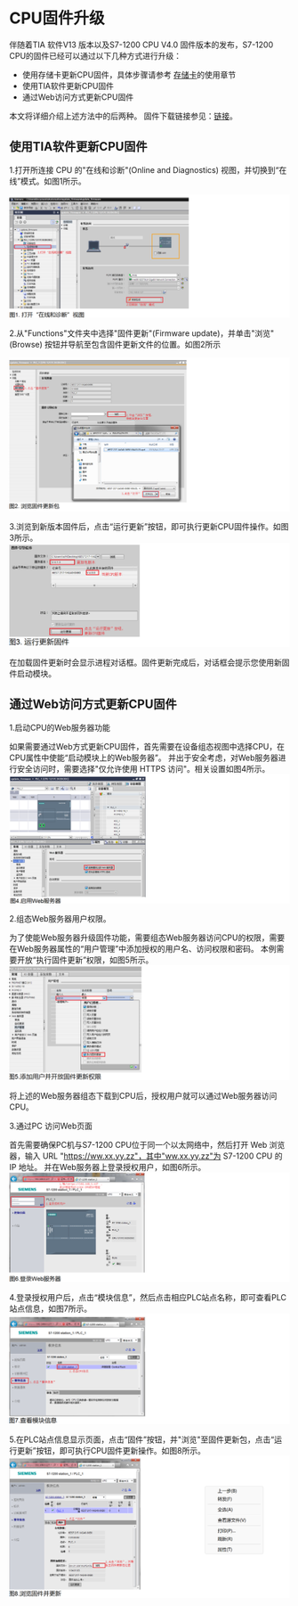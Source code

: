 # CPU固件升级

伴随着TIA 软件V13 版本以及S7-1200 CPU V4.0 固件版本的发布，S7-1200 CPU的固件已经可以通过以下几种方式进行升级：

- 使用存储卡更新CPU固件，具体步骤请参考 [存储卡]()的使用章节
- 使用TIA软件更新CPU固件
- 通过Web访问方式更新CPU固件

本文将详细介绍上述方法中的后两种。
固件下载链接参见：[链接]()。

## 使用TIA软件更新CPU固件

1.打开所连接 CPU 的"在线和诊断"(Online and Diagnostics) 视图，并切换到“在线”模式。如图1所示。

![1722302156376](image/firmware/1722302156376.png)

2.从"Functions"文件夹中选择"固件更新"(Firmware update)，并单击"浏览"(Browse) 按钮并导航至包含固件更新文件的位置。如图2所示

![1722302217066](image/firmware/1722302217066.png)

3.浏览到新版本固件后，点击“运行更新”按钮，即可执行更新CPU固件操作。如图3所示。
   ![1722302331740](image/firmware/1722302331740.png)

在加载固件更新时会显示进程对话框。固件更新完成后，对话框会提示您使用新固件启动模块。

## 通过Web访问方式更新CPU固件

1.启动CPU的Web服务器功能

如果需要通过Web方式更新CPU固件，首先需要在设备组态视图中选择CPU，在CPU属性中使能“启动模块上的Web服务器”。
并出于安全考虑，对Web服务器进行安全访问时，需要选择"仅允许使用 HTTPS 访问"。相关设置如图4所示。
![alt text](image-2.png)

2.组态Web服务器用户权限。

为了使能Web服务器升级固件功能，需要组态Web服务器访问CPU的权限，需要在Web服务器属性的“用户管理”中添加授权的用户名、访问权限和密码。
本例需要开放“执行固件更新”权限，如图5所示。
![1722302867600](image/firmware/1722302867600.png)

将上述的Web服务器组态下载到CPU后，授权用户就可以通过Web服务器访问CPU。

3.通过PC 访问Web页面

首先需要确保PC机与S7-1200 CPU位于同一个以太网络中，然后打开 Web 浏览器，输入 URL "https://ww.xx.yy.zz"，其中"ww.xx.yy.zz"为 S7-1200 CPU 的 IP 地址。
并在Web服务器上登录授权用户，如图6所示。
![1722302993068](image/firmware/1722302993068.png)

4.登录授权用户后，点击“模块信息”，然后点击相应PLC站点名称，即可查看PLC 站点信息，如图7所示。
   ![1722303052890](image/firmware/1722303052890.png)

5.在PLC站点信息显示页面，点击“固件”按钮，并"浏览"至固件更新包，点击“运行更新”按钮，即可执行CPU固件更新操作。如图8所示。
   ![1722303129220](image/firmware/1722303129220.png)
